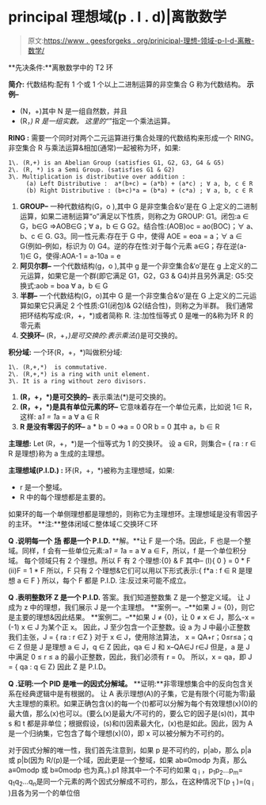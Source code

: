 # principal 理想域(p . I . d)|离散数学

> 原文:[https://www . geesforgeks . org/prinicipal-理想-领域-p-I-d-离散-数学/](https://www.geeksforgeeks.org/prinicipal-ideal-domain-p-i-d-discrete-mathematics/)

**先决条件:**离散数学中的 T2 环

**简介:**
代数结构:配有 1 个或 1 个以上二进制运算的非空集合 G 称为代数结构。
**示例–**

*   (N，+)其中 N 是一组自然数，并且
*   (R，*) R 是一组实数。
    这里的“*”指定一个乘法运算。

**RING :**
需要一个同时对两个二元运算进行集合处理的代数结构来形成一个 RING。非空集合 R 与乘法运算&相加(通常)一起被称为环，如果:

```
1\. (R,+) is an Abelian Group (satisfies G1, G2, G3, G4 & G5)
2\. (R, *) is a Semi Group. (satisfies G1 & G2)
3\. Multiplication is distributive over addition :
     (a) Left Distributive :  a*(b+c) = (a*b) + (a*c) ; ∀ a, b, c ∈ R
     (b) Right Distributive : (b+c)*a = (b*a) + (c*a) ; ∀ a, b, c ∈ R
```

1.  **GROUP–**
    一种代数结构(G，o ),其中 G 是非空集合&‘o’是在 G 上定义的二进制运算，如果二进制运算“o”满足以下性质，则称之为 GROUP:
    G1。闭包:a ∈ G，b∈G =>AOB∈G；∀ a，b ∈ G
    G2。结合性:(AOB)oc = ao(BOC)；∀ a、b、c ∈ G.
    G3。同一性元素:存在于 G 中，使得 AOE = eoa = a；∀ a ∈ G(例如–例如，标识为 0)
    G4。逆的存在性:对于每个元素 a∈G；存在逆(a-1)∈ G，使得:AOA-1 = a-10a = e
2.  **阿贝尔群–**
    一个代数结构(g，o ),其中 g 是一个非空集合&‘o’是在 g 上定义的二元运算，如果它是一个群(即它满足 G1，G2，G3 & G4)并且另外满足:
    G5:交换式:aob = boa ∀ a，b ∈ G
3.  **半群–**
    一个代数结构(G，o)其中 G 是一个非空集合&‘o’是在 G 上定义的二元运算如果它只满足 2 个性质:G1(闭包)& G2(结合性)，则称之为半群。
    我们通常把环结构写成:(R，+，*)或者简称 R.
    注:加性恒等式 0 是唯一的&称为环 R 的零元素
4.  **交换环–**
    (R，+，*)是可交换的:表示乘法(*)是可交换的。

**积分域:**
一个环(R，+，*)叫做积分域:

```
1\. (R,+,*)  is commutative.
2\. (R,+,*) is a ring with unit element.
3\. It is a ring without zero divisors.
```

1.  **(R，+，*)是可交换的–**
    表示乘法(*)是可交换的。
2.  **(R，+，*)是具有单位元素的环–**
    它意味着存在一个单位元素，比如说 1∈ R，这样:
    a*1 = 1*a = a ∀ a ∈ R
3.  **R 是没有零因子的环–**
    a * b = 0 =>a = 0 OR b = 0 其中 a，b ∈ R

**主理想:**
Let (R，+，*)是一个恒等式为 1 的交换环。
设 a ∈R，则集合= { ra : r ∈ R 是理想}称为 a 生成的主理想。

**主理想域(P.I.D.) :**
环(R，+，*)被称为主理想域，如果:

*   r 是一个整域。
*   R 中的每个理想都是主要的。

如果环的每一个单侧理想都是理想的，则称它为主理想环。主理想域是没有零因子的主环。
**注:**整体闭域⊂整体域⊂交换环⊂环

**Q .说明每一个** [**场**](https://www.geeksforgeeks.org/mathematics-rings-integral-domains-and-fields/) **都是一个 P.I.D.**
**解。**让 F 是一个场。因此，F 也是一个整域。同样，f 会有一些单位元素:a*1 = 1*a = a ∀ a ∈ F，所以，f 是一个单位积分域。
每个领域只有 2 个理想。所以 F 有 2 个理想:{0} & F 其中–
(I){ 0 } = 0 * F
(ii)F = 1 * F
所以，F 只有 2 个理想&它们可以用以下形式表示:{ f*a : f ∈ R 是理想 a ∈ F }
所以，每个 F 都是 P.I.D.
注:反过来可能不成立。

**Q .表明整数环 Z 是一个 P.I.D.**
答案。我们知道整数集 Z 是一个整定义域。
让 J 成为 z 中的理想，我们展示 J 是一个主理想。
**案例一。–**如果 J = {0}，则它是主要的理想&因此结果。
**案例二。–**如果 J ≠ {0}，让 0 ≠ x ∈ J，那么-x = (-1) x ∈ J 为某个正 x。
因此，J 至少包含一个正整数。设 a 为 J 中最小正整数
我们主张，J = { ra : r ∈Z }
对于 x ∈ J，使用除法算法，
x = QA+r；0≤r≤a；q ∈ Z
但是 J 是理想 a ∈ J，q ∈ Z
因此，qa ∈ J 和 x–QA∈J r∈J
但是，a 是 J 中满足 0 ≤ r ≤ a 的最小正整数，因此，我们必须有 r = 0。
所以，x = qa，即
J = { qa : q ∈ Z}
因此 Z 是 P.I.D。

**Q .证明:一个 PID 是唯一的因式分解域。**
**证明:**非零理想集合中的反向包含关系在经典逻辑中是有根据的。
让 A 表示理想(A)的子集，它是有限个(可能为零)最大主理想的乘积。如果正确包含(x)的每一个(t)都可以分解为每个有效理想(x)(0)的最大值，那么(x)也可以。(要么(x)是最大/不可约的，要么它的因子是(s)(t)，其中 s 和 t 都是非单位；根据假设，(s)和(t)因素最大化，(x)也是如此。因此，因为 A 是一个归纳集，它包含了每个理想(x)(0)，即 x 可以被分解为不可约的。

对于因式分解的唯一性，我们首先注意到，如果 p 是不可约的，p|ab，那么 p|a 或 p|b(因为 R/(p)是一个域，因此更是一个整域，如果 ab≡0modp 为真，那么 a≡0modp 或 b≡0modp 也为真。).p1 除其中一个不可约如果 q <sub>i</sub> ，p<sub>1</sub>p<sub>2</sub>…p<sub>m</sub>= q<sub>1</sub>q<sub>2</sub>…q<sub>n</sub>是同一个元素的两个因式分解成不可约，那么，在这种情况下(p <sub>1</sub> )=(q <sub>i</sub> )且各为另一个的单位倍